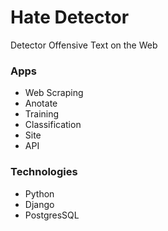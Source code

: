 # Hate Detector
Detector Offensive Text on the Web

### Apps
* Web Scraping
* Anotate
* Training
* Classification
* Site
* API

### Technologies
* Python
* Django
* PostgresSQL
